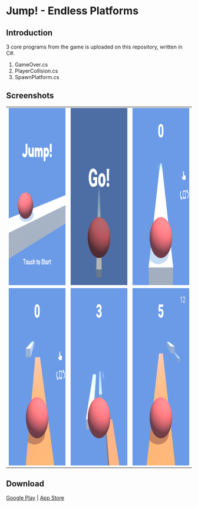 
# Jump! - Endless Platforms
## Introduction

3 core programs from the game is uploaded on this repository, written in C#.
1. GameOver.cs
2. PlayerCollision.cs
3. SpawnPlatform.cs

## Screenshots

<table>
  <tr>
    <td><img src="https://github.com/tylim2946/Jump-Endless-Platform/blob/main/images/0.png" width=270 height=480></td>
    <td><img src="https://github.com/tylim2946/Jump-Endless-Platform/blob/main/images/1.png" width=270 height=480></td>
    <td><img src="https://github.com/tylim2946/Jump-Endless-Platform/blob/main/images/2.png" width=270 height=480></td>
  </tr>
  <tr>
    <td><img src="https://github.com/tylim2946/Jump-Endless-Platform/blob/main/images/3.png" width=270 height=480></td>
    <td><img src="https://github.com/tylim2946/Jump-Endless-Platform/blob/main/images/4.png" width=270 height=480></td>
    <td><img src="https://github.com/tylim2946/Jump-Endless-Platform/blob/main/images/5.png" width=270 height=480></td>
  </tr>
</table>

## Download

[Google Play](https://play.google.com/store/apps/details?id=com.TYApps.Jump) | [App Store](apps.apple.com/ca/app/jump-endless-platforms/id1516668447)


